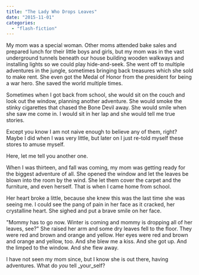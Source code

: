 ```yaml
---
title: "The Lady Who Drops Leaves"
date: "2015-11-01"
categories: 
  - "flash-fiction"
---
```


My mom was a special woman. Other moms attended bake sales and prepared lunch for their little boys and girls, but my mom was in the vast underground tunnels beneath our house building wooden walkways and installing lights so we could play hide-and-seek. She went off to multiple adventures in the jungle, sometimes bringing back treasures which she sold to make rent. She even got the Medal of Honor from the president for being a war hero. She saved the world multiple times.

Sometimes when I got back from school, she would sit on the couch and look out the window, planning another adventure. She would smoke the stinky cigarettes that chased the Bone Devil away. She would smile when she saw me come in. I would sit in her lap and she would tell me true stories.

Except you know I am not naive enough to believe any of them, right? Maybe I did when I was very little, but later on I just re-told myself these stores to amuse myself.

Here, let me tell you another one.

When I was thirteen, and fall was coming, my mom was getting ready for the biggest adventure of all. She opened the window and let the leaves be blown into the room by the wind. She let them cover the carpet and the furniture, and even herself. That is when I came home from school.

Her heart broke a little, because she knew this was the last time she was seeing me. I could see the pang of pain in her face as it cracked, her crystalline heart. She sighed and put a brave smile on her face.

"Mommy has to go now. Winter is coming and mommy is dropping all of her leaves, see?" She raised her arm and some dry leaves fell to the floor. They were red and brown and orange and yellow. Her eyes were red and brown and orange and yellow, too. And she blew me a kiss. And she got up. And the limped to the window. And she flew away.

I have not seen my mom since, but I know she is out there, having adventures. What do _you_ tell _your_self?

